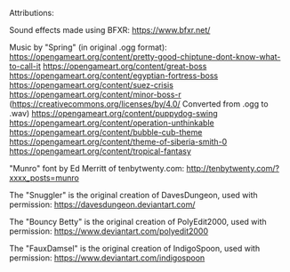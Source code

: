 Attributions:

Sound effects made using BFXR:
https://www.bfxr.net/

Music by "Spring" (in original .ogg format):
https://opengameart.org/content/pretty-good-chiptune-dont-know-what-to-call-it
https://opengameart.org/content/great-boss
https://opengameart.org/content/egyptian-fortress-boss
https://opengameart.org/content/suez-crisis
https://opengameart.org/content/minor-boss-r (https://creativecommons.org/licenses/by/4.0/ Converted from .ogg to .wav)
https://opengameart.org/content/puppydog-swing
https://opengameart.org/content/operation-unthinkable
https://opengameart.org/content/bubble-cub-theme
https://opengameart.org/content/theme-of-siberia-smith-0
https://opengameart.org/content/tropical-fantasy

"Munro" font by Ed Merritt of tenbytwenty.com:
http://tenbytwenty.com/?xxxx_posts=munro

The "Snuggler" is the original creation of DavesDungeon, used with permission:
https://davesdungeon.deviantart.com/

The "Bouncy Betty" is the original creation of PolyEdit2000, used with permission:
https://www.deviantart.com/polyedit2000

The "FauxDamsel" is the original creation of IndigoSpoon, used with permission:
https://www.deviantart.com/indigospoon
